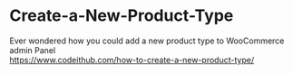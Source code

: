 # Create-a-New-Product-Type
Ever wondered how you could add a new product type to WooCommerce admin Panel<br>
https://www.codeithub.com/how-to-create-a-new-product-type/
